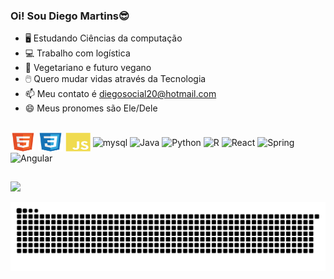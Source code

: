 ### Oi! Sou Diego Martins😎



- 🖥️ Estudando Ciências da computação
- 💻 Trabalho com logística
- 🌱 Vegetariano e futuro vegano
- 🖱️ Quero mudar vidas através da Tecnologia
- 📫 Meu contato é diegosocial20@hotmail.com
- 😄 Meus pronomes são Ele/Dele

<div style="display: inline_block"><br>
<img align="center" alt="HTML" height="30" width="40" src="https://raw.githubusercontent.com/devicons/devicon/master/icons/html5/html5-original.svg">
<img align="center" alt="CSS" height="30" width="40" src="https://raw.githubusercontent.com/devicons/devicon/master/icons/css3/css3-original.svg">  
<img align="center" alt="Js" height="30" width="40" src="https://raw.githubusercontent.com/devicons/devicon/master/icons/javascript/javascript-plain.svg"> 
<img align="center" alt="mysql" height="30" width="40" src="https://cdn.jsdelivr.net/gh/devicons/devicon/icons/mysql/mysql-plain-wordmark.svg">
<img align="center" alt="Java" height="30" width="40" src="https://cdn.jsdelivr.net/gh/devicons/devicon/icons/java/java-original-wordmark.svg">
<img align="center" alt="Python" height="30" width="40" src="https://cdn.jsdelivr.net/gh/devicons/devicon/icons/python/python-original-wordmark.svg">
<img align="center" alt="R" height="30" width="40" src="https://cdn.jsdelivr.net/gh/devicons/devicon/icons/r/r-original.svg">
<img align="center" alt="React" height="30" width="40" src="https://cdn.jsdelivr.net/gh/devicons/devicon/icons/react/react-original.svg">
<img align="center" alt="Spring" height="30" width="40" src="https://cdn.jsdelivr.net/gh/devicons/devicon/icons/spring/spring-plain-wordmark.svg">
<img align="center" alt="Angular" height="30" width="40"src="https://cdn.jsdelivr.net/gh/devicons/devicon/icons/angularjs/angularjs-original.svg" />

  
</div>

##
<div>
  <a href="https://www.instagram.com/diegomartins.360/" target="_blank"><img src="https://img.shields.io/badge/Instagram-E4405F?style=for-the-badge&logo=instagram&logoColor=white" target="_blank"><a> </div>
    

   ![Snake animation](https://github.com/Mohotrisk/Mohotrisk/blob/output/github-contribution-grid-snake.svg)
  

